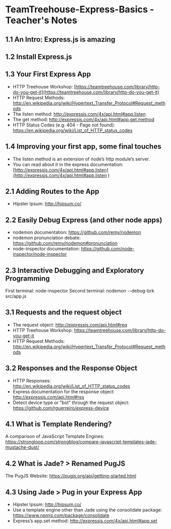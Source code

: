 # TeamTreehouse-Express-Basics - Teacher's Notes

## 1.1	An Intro: Express.js is amazing

## 1.2	Install Express.js

## 1.3 	Your First Express App
- HTTP Treehouse Workshop: [https://teamtreehouse.com/library/http-do-you-get-it](https://teamtreehouse.com/library/http-do-you-get-it)
- HTTP Request Methods: http://en.wikipedia.org/wiki/Hypertext_Transfer_Protocol#Request_methods
- The listen method: http://expressjs.com/4x/api.html#app.listen
- The get method: http://expressjs.com/4x/api.html#app.get.method
- HTTP Status Codes (e.g. 404 - Page not found): https://en.wikipedia.org/wiki/List_of_HTTP_status_codes

## 1.4 	Improving your first app, some final touches
- The listen method is an extension of node’s http module’s server.
- You can read about it in the express documentation: [http://expressjs.com/4x/api.html#app.listen](http://expressjs.com/4x/api.html#app.listen
)

## 2.1 Adding Routes to the App
- Hipster Ipsum: http://hipsum.co/

## 2.2 Easily Debug Express (and other node apps)
- nodemon documentation: https://github.com/remy/nodemon
- nodemon pronunciation debate: https://github.com/remy/nodemon#pronunciation
- node-inspector documentation: https://github.com/node-inspector/node-inspector

## 2.3 Interactive Debugging and Exploratory Programming
First terminal: node-inspector
Second terminal: nodemon --debug-brk src/app.js

## 3.1 Requests and the request object
- The request object: http://expressjs.com/api.html#req
- HTTP Treehouse Workshop: https://teamtreehouse.com/library/http-do-you-get-it
- HTTP Request Methods: http://en.wikipedia.org/wiki/Hypertext_Transfer_Protocol#Request_methods

## 3.2 Responses and the Response Object
- HTTP Responses: http://en.wikipedia.org/wiki/List_of_HTTP_status_codes
- Express documentation for the response object: http://expressjs.com/api.html#res
- Detect device type or “bot” through the request object: https://github.com/rguerreiro/express-device

## 4.1 What is Template Rendering?
A comparison of JavaScript Template Engines: https://strongloop.com/strongblog/compare-javascript-templates-jade-mustache-dust/

## 4.2 What is Jade? > Renamed PugJS
The PugJS Website: https://pugjs.org/api/getting-started.html

## 4.3 Using Jade > Pug in your Express App
- Hipster Ipsum: http://hipsum.co/
- Use a template engine other than Jade using the consolidate package: https://www.npmjs.com/package/consolidate
- Express’s app.set method: http://expressjs.com/4x/api.html#app.set
